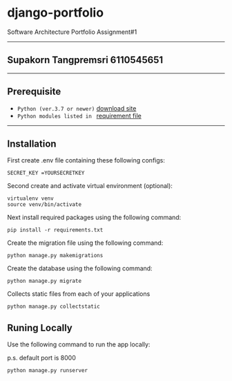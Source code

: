 # django-portfolio
Software Architecture Portfolio Assignment#1

---

## Supakorn Tangpremsri 6110545651

---
## **Prerequisite**
- `Python (ver.3.7 or newer)` [download site](https://www.python.org/downloads/)
- `Python modules listed in ` [requirement file](requirements.txt)

---
## **Installation**

First create .env file containing these following configs:
```
SECRET_KEY =YOURSECRETKEY
```

Second create and activate virtual environment (optional):
```
virtualenv venv
source venv/bin/activate
```

Next install required packages using the following command:
```
pip install -r requirements.txt 
```

Create the migration file using the following command:
```
python manage.py makemigrations
```

Create the database using the following command:
```
python manage.py migrate
```

Collects static files from each of your applications
```
python manage.py collectstatic
```

## **Runing Locally**

Use the following command to run the app locally:

p.s. default port is 8000

```
python manage.py runserver
```